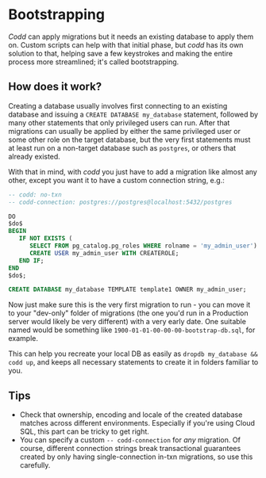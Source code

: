 <!-- This file is referenced from error messages codd produces, so don't move it or rename it. -->
# Bootstrapping

_Codd_ can apply migrations but it needs an existing database to apply them on.
Custom scripts can help with that initial phase, but _codd_ has its own solution to that, helping save
a few keystrokes and making the entire process more streamlined; it's called bootstrapping.

## How does it work?

Creating a database usually involves first connecting to an existing database and issuing a `CREATE DATABASE my_database` statement, followed by many other statements that only privileged users can run.
After that migrations can usually be applied by either the same privileged user or some other role on the target database, but the very first statements must at least run on a non-target database such as `postgres`, or others that already existed.

With that in mind, with _codd_ you just have to add a migration like almost any other, except you want it to have a custom connection string, e.g.:


````sql
-- codd: no-txn
-- codd-connection: postgres://postgres@localhost:5432/postgres

DO
$do$
BEGIN
   IF NOT EXISTS (
      SELECT FROM pg_catalog.pg_roles WHERE rolname = 'my_admin_user') THEN
      CREATE USER my_admin_user WITH CREATEROLE;
   END IF;
END
$do$;

CREATE DATABASE my_database TEMPLATE template1 OWNER my_admin_user;
````

Now just make sure this is the very first migration to run - you can move it to your "dev-only" folder of migrations (the one you'd run in a Production server would likely be very different) with a very early date. One suitable named would be something like `1900-01-01-00-00-00-bootstrap-db.sql`, for example.

This can help you recreate your local DB as easily as `dropdb my_database && codd up`, and keeps all necessary statements to create it in folders familiar to you.

## Tips
- Check that ownership, encoding and locale of the created database matches across different environments. Especially if you're using Cloud SQL, this part can be tricky to get right.
- You can specify a custom `-- codd-connection` for _any_ migration. Of course, different connection strings break transactional guarantees created by only having single-connection in-txn migrations, so use this carefully.